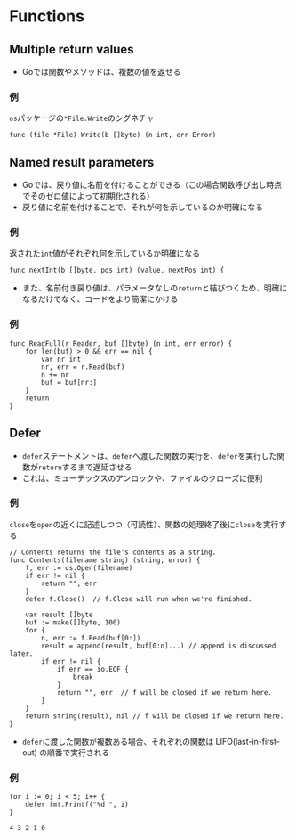 # Functions


## Multiple return values
- Goでは関数やメソッドは、複数の値を返せる
### 例
`os`パッケージの`*File.Write`のシグネチャ
```golang
func (file *File) Write(b []byte) (n int, err Error)
```

## Named result parameters 
- Goでは、戻り値に名前を付けることができる（この場合関数呼び出し時点でそのゼロ値によって初期化される）
- 戻り値に名前を付けることで、それが何を示しているのか明確になる
### 例
返された`int`値がそれぞれ何を示しているか明確になる
```golang
func nextInt(b []byte, pos int) (value, nextPos int) {
```

- また、名前付き戻り値は、パラメータなしの`return`と結びつくため、明確になるだけでなく、コードをより簡潔にかける
### 例
```golang
func ReadFull(r Reader, buf []byte) (n int, err error) {
    for len(buf) > 0 && err == nil {
        var nr int
        nr, err = r.Read(buf)
        n += nr
        buf = buf[nr:]
    }
    return
}
```


## Defer
- `defer`ステートメントは、`defer`へ渡した関数の実行を、`defer`を実行した関数が`return`するまで遅延させる
- これは、ミューテックスのアンロックや、ファイルのクローズに便利

### 例
`close`を`open`の近くに記述しつつ（可読性）、関数の処理終了後に`close`を実行する
```golang
// Contents returns the file's contents as a string.
func Contents(filename string) (string, error) {
    f, err := os.Open(filename)
    if err != nil {
        return "", err
    }
    defer f.Close()  // f.Close will run when we're finished.

    var result []byte
    buf := make([]byte, 100)
    for {
        n, err := f.Read(buf[0:])
        result = append(result, buf[0:n]...) // append is discussed later.
        if err != nil {
            if err == io.EOF {
                break
            }
            return "", err  // f will be closed if we return here.
        }
    }
    return string(result), nil // f will be closed if we return here.
}
```

- `defer`に渡した関数が複数ある場合、それぞれの関数は LIFO(last-in-first-out) の順番で実行される
### 例
```golang
for i := 0; i < 5; i++ {
    defer fmt.Printf("%d ", i)
}
```
```
4 3 2 1 0
```

